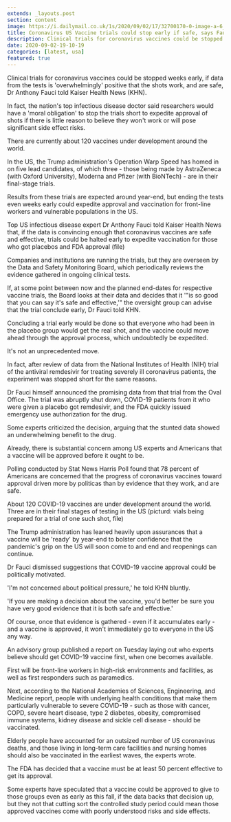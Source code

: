```yaml
---
extends: _layouts.post
section: content
image: https://i.dailymail.co.uk/1s/2020/09/02/17/32700170-0-image-a-6_1599065687123.jpg 
title: Coronavirus US Vaccine trials could stop early if safe, says Fauci 
description: Clinical trials for coronavirus vaccines could be stopped weeks early, if data from the tests is overwhelmingly positive that the shots work, and are safe, Dr Anthony Fauci told Kaiser Health News. 
date: 2020-09-02-19-10-19 
categories: [latest, usa] 
featured: true 
--- 
```

Clinical trials for coronavirus vaccines could be stopped weeks early, if data from the tests is 'overwhelmingly' positive that the shots work, and are safe, Dr Anthony Fauci told Kaiser Health News (KHN). 

In fact, the nation's top infectious disease doctor said researchers would have a 'moral obligation' to stop the trials short to expedite approval of shots if there is little reason to believe they won't work or will pose significant side effect risks. 

There are currently about 120 vaccines under development around the world. 

In the US, the Trump administration's Operation Warp Speed has homed in on five lead candidates, of which three - those being made by AstraZeneca (with Oxford University), Moderna and Pfizer (with BioNTech) - are in their final-stage trials. 

Results from these trials are expected around year-end, but ending the tests even weeks early could expedite approval and vaccination for front-line workers and vulnerable populations in the US. 

Top US infectious disease expert Dr Anthony Fauci told Kaiser Health News that, if the data is convincing enough that coronavirus vaccines are safe and effective, trials could be halted early to expedite vaccination for those who got placebos and FDA approval (file) 

Companies and institutions are running the trials, but they are overseen by the Data and Safety Monitoring Board, which periodically reviews the evidence gathered in ongoing clinical tests. 

If, at some point between now and the planned end-dates for respective vaccine trials, the Board looks at their data and decides that it '"is so good that you can say it's safe and effective,'" the oversight group can advise that the trial conclude early, Dr Fauci told KHN. 

Concluding a trial early would be done so that everyone who had been in the placebo group would get the real shot, and the vaccine could move ahead through the approval process, which undoubtedly be expedited. 

It's not an unprecedented move. 

In fact, after review of data from the National Institutes of Health (NIH) trial of the antiviral remdesivir for treating severely ill coronavirus patients, the experiment was stopped short for the same reasons. 

Dr Fauci himself announced the promising data from that trial from the Oval Office. The trial was abruptly shut down, COVID-19 patients from it who were given a placebo got remdesivir, and the FDA quickly issued emergency use authorization for the drug. 

Some experts criticized the decision, arguing that the stunted data showed an underwhelming benefit to the drug. 

Already, there is substantial concern among US experts and Americans that a vaccine will be approved before it ought to be. 

Polling conducted by Stat News Harris Poll found that 78 percent of Americans are concerned that the progress of coronavirus vaccines toward approval driven more by politicas than by evidence that they work, and are safe. 

About 120 COVID-19 vaccines are under development around the world. Three are in their final stages of testing in the US (picturd: vials being prepared for a trial of one such shot, file) 

The Trump administration has leaned heavily upon assurances that a vaccine will be 'ready' by year-end to bolster confidence that the pandemic's grip on the US will soon come to and end and reopenings can continue. 

Dr Fauci dismissed suggestions that COVID-19 vaccine approval could be politically motivated. 

'I'm not concerned about political pressure,' he told KHN bluntly. 

'If you are making a decision about the vaccine, you'd better be sure you have very good evidence that it is both safe and effective.' 

Of course, once that evidence is gathered - even if it accumulates early - and a vaccine is approved, it won't immediately go to everyone in the US any way. 

An advisory group published a report on Tuesday laying out who experts believe should get COVID-19 vaccine first, when one becomes available. 

First will be front-line workers in high-risk environments and facilities, as well as first responders such as paramedics. 

Next, according to the National Academies of Sciences, Engineering, and Medicine report, people with underlying health conditions that make them particularly vulnerable to severe COVID-19 - such as those with cancer, COPD, severe heart disease, type 2 diabetes, obesity, compromised immune systems, kidney disease and sickle cell disease - should be vaccinated. 

Elderly people have accounted for an outsized number of US coronavirus deaths, and those living in long-term care facilities and nursing homes should also be vaccinated in the earliest waves, the experts wrote. 

The FDA has decided that a vaccine must be at least 50 percent effective to get its approval.  

Some experts have speculated that a vaccine could be approved to give to those groups even as early as this fall, if the data backs that decision up, but they not that cutting sort the controlled study period could mean those approved vaccines come with poorly understood risks and side effects.   


